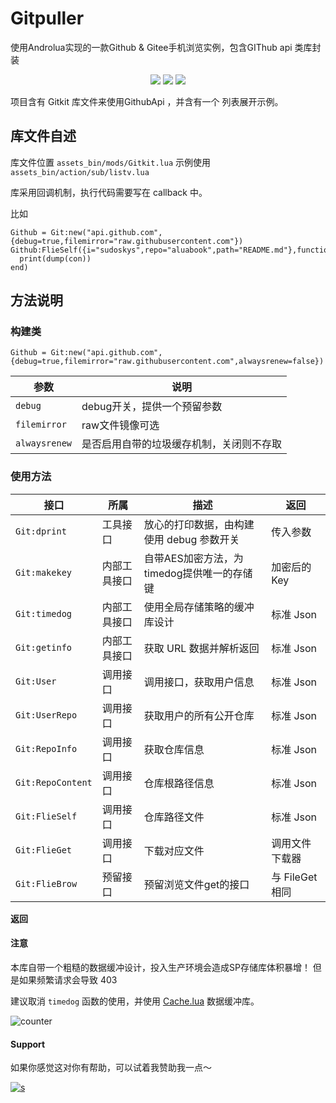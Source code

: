 # Gitpuller

使用Androlua实现的一款Github & Gitee手机浏览实例，包含GIThub api 类库封装


<p align="center">
<img src="https://img.shields.io/badge/language-lua-2D4086.svg"/>
<img src="https://img.shields.io/badge/license-MIT-BF6040"/>
<img src="https://img.shields.io/badge/Androlua+-5.0.19-2D4186"/></a>
</p>



项目含有 Gitkit 库文件来使用GithubApi ，并含有一个 列表展开示例。


## 库文件自述

库文件位置 `assets_bin/mods/Gitkit.lua` 
示例使用 `assets_bin/action/sub/listv.lua`

库采用回调机制，执行代码需要写在 callback 中。

比如

```
Github = Git:new("api.github.com",{debug=true,filemirror="raw.githubusercontent.com"})
Github:FlieSelf({i="sudoskys",repo="aluabook",path="README.md"},function(con)
  print(dump(con))
end)
```

## 方法说明

### 构建类

```
Github = Git:new("api.github.com",{debug=true,filemirror="raw.githubusercontent.com",alwaysrenew=false})
```

|参数|说明|
|------|-----|
|`debug`|debug开关，提供一个预留参数|
|`filemirror`|raw文件镜像可选|
|`alwaysrenew`|是否启用自带的垃圾缓存机制，关闭则不存取|

 


### 使用方法


|接口|所属|描述|返回|
|------|-----|-----|-----|
|`Git:dprint`|工具接口|放心的打印数据，由构建使用 debug 参数开关 |传入参数 |
|`Git:makekey`|内部工具接口|自带AES加密方法，为timedog提供唯一的存储键 |加密后的 Key |
|`Git:timedog`|内部工具接口|使用全局存储策略的缓冲库设计 |标准 Json |
|`Git:getinfo`|内部工具接口|获取 URL 数据并解析返回 |标准 Json |
|`Git:User`|调用接口|调用接口，获取用户信息 |标准 Json |
|`Git:UserRepo`|调用接口|获取用户的所有公开仓库 |标准 Json |
|`Git:RepoInfo`|调用接口|获取仓库信息 |标准 Json |
|`Git:RepoContent`|调用接口|仓库根路径信息 |标准 Json |
|`Git:FlieSelf`|调用接口|仓库路径文件 |标准 Json |
|`Git:FlieGet`|调用接口|下载对应文件 | 调用文件下载器 |
|`Git:FlieBrow`|预留接口|预留浏览文件get的接口 |与 FileGet 相同 |

**返回**



#### 注意

本库自带一个粗糙的数据缓冲设计，投入生产环境会造成SP存储库体积暴增！
但是如果频繁请求会导致 403

建议取消 `timedog` 函数的使用，并使用 [Cache.lua](https://gist.github.com/sudoskys/8e6426dc3132d25874b947f1809dfb3c) 数据缓冲库。


![counter](https://count.getloli.com/get/@sudoskys-github-Gitpuller?theme=moebooru)



#### Support

如果你感觉这对你有帮助，可以试着我赞助我一点～

[![s](https://img.shields.io/badge/Become-sponsor-DB94A2)](https://afdian.net/a/Suki1077)
